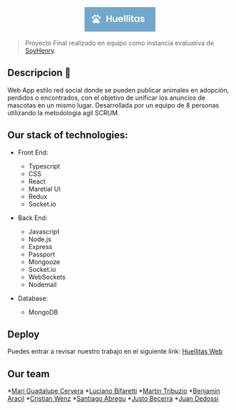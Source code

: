 <p align='center'>
    <img src='client\src\images\huellitas.png' />
</p>

>Proyecto Final realizado en equipo como instancia evaluativa de [SoyHenry](https://www.soyhenry.com/). 

## Descripcion 🎇
Web App estilo red social donde se pueden publicar animales en
adopción, perdidos o encontrados, con el objetivo de unificar los
anuncios de mascotas en un mismo lugar. 
Desarrollada por un equipo de 8 personas utilizando la metodologia agil SCRUM.

## Our stack of technologies:

- Front End:
    + Typescript
    + CSS
    + React
    + Maretial UI
    + Redux
    + Socket.io

- Back End:
    + Javascript
    + Node.js
    + Express
    + Passport
    + Mongooze
    + Socket.io
    + WebSockets
    + Nodemail 

- Database: 
    + MongoDB

## Deploy
Puedes entrar a revisar nuestro trabajo en el siguiente link: [Huellitas Web](https://huellitas.vercel.app/home)

## Our team
*[Marí Guadalupe Cervera](https://github.com/maria-guadalupe-cervera)
*[Luciano Bifaretti](https://github.com/luchobifa)
*[Martin Tribuzio](https://github.com/Martintribuzio)
*[Benjamin Aracil](https://github.com/benjaaracil)
*[Cristian Wenz](https://github.com/cdwenz)
*[Santiago Abregu](https://github.com/santipk)
*[Justo Becerra](https://github.com/JustBecerra)
*[Juan Dedossi](https://github.com/JuanDedossi)
